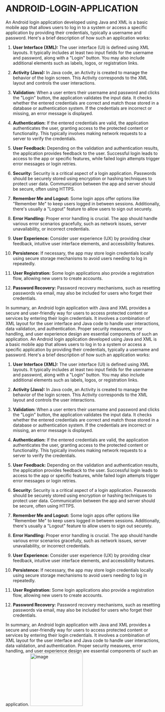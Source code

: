 # ANDROID-LOGIN-APPLICATION
An Android login application developed using Java and XML is a basic mobile app that allows users to log in to a system or access a specific application by providing their credentials, typically a username and password. Here's a brief description of how such an application works:

1. **User Interface (XML):** The user interface (UI) is defined using XML layouts. It typically includes at least two input fields for the username and password, along with a "Login" button. You may also include additional elements such as labels, logos, or registration links.

2. **Activity (Java):** In Java code, an Activity is created to manage the behavior of the login screen. This Activity corresponds to the XML layout and controls the user interactions.

3. **Validation:** When a user enters their username and password and clicks the "Login" button, the application validates the input data. It checks whether the entered credentials are correct and match those stored in a database or authentication system. If the credentials are incorrect or missing, an error message is displayed.

4. **Authentication:** If the entered credentials are valid, the application authenticates the user, granting access to the protected content or functionality. This typically involves making network requests to a server to verify the credentials.

5. **User Feedback:** Depending on the validation and authentication results, the application provides feedback to the user. Successful login leads to access to the app or specific features, while failed login attempts trigger error messages or login retries.

6. **Security:** Security is a critical aspect of a login application. Passwords should be securely stored using encryption or hashing techniques to protect user data. Communication between the app and server should be secure, often using HTTPS.

7. **Remember Me and Logout:** Some login apps offer options like "Remember Me" to keep users logged in between sessions. Additionally, there's usually a "Logout" feature to allow users to sign out securely.

8. **Error Handling:** Proper error handling is crucial. The app should handle various error scenarios gracefully, such as network issues, server unavailability, or incorrect credentials.

9. **User Experience:** Consider user experience (UX) by providing clear feedback, intuitive user interface elements, and accessibility features.

10. **Persistence:** If necessary, the app may store login credentials locally using secure storage mechanisms to avoid users needing to log in repeatedly.

11. **User Registration:** Some login applications also provide a registration flow, allowing new users to create accounts.

12. **Password Recovery:** Password recovery mechanisms, such as resetting passwords via email, may also be included for users who forget their credentials.

In summary, an Android login application with Java and XML provides a secure and user-friendly way for users to access protected content or services by entering their login credentials. It involves a combination of XML layout for the user interface and Java code to handle user interactions, data validation, and authentication. Proper security measures, error handling, and user experience design are essential components of such an application.
An Android login application developed using Java and XML is a basic mobile app that allows users to log in to a system or access a specific application by providing their credentials, typically a username and password. Here's a brief description of how such an application works:

1. **User Interface (XML):** The user interface (UI) is defined using XML layouts. It typically includes at least two input fields for the username and password, along with a "Login" button. You may also include additional elements such as labels, logos, or registration links.

2. **Activity (Java):** In Java code, an Activity is created to manage the behavior of the login screen. This Activity corresponds to the XML layout and controls the user interactions.

3. **Validation:** When a user enters their username and password and clicks the "Login" button, the application validates the input data. It checks whether the entered credentials are correct and match those stored in a database or authentication system. If the credentials are incorrect or missing, an error message is displayed.

4. **Authentication:** If the entered credentials are valid, the application authenticates the user, granting access to the protected content or functionality. This typically involves making network requests to a server to verify the credentials.

5. **User Feedback:** Depending on the validation and authentication results, the application provides feedback to the user. Successful login leads to access to the app or specific features, while failed login attempts trigger error messages or login retries.

6. **Security:** Security is a critical aspect of a login application. Passwords should be securely stored using encryption or hashing techniques to protect user data. Communication between the app and server should be secure, often using HTTPS.

7. **Remember Me and Logout:** Some login apps offer options like "Remember Me" to keep users logged in between sessions. Additionally, there's usually a "Logout" feature to allow users to sign out securely.

8. **Error Handling:** Proper error handling is crucial. The app should handle various error scenarios gracefully, such as network issues, server unavailability, or incorrect credentials.

9. **User Experience:** Consider user experience (UX) by providing clear feedback, intuitive user interface elements, and accessibility features.

10. **Persistence:** If necessary, the app may store login credentials locally using secure storage mechanisms to avoid users needing to log in repeatedly.

11. **User Registration:** Some login applications also provide a registration flow, allowing new users to create accounts.

12. **Password Recovery:** Password recovery mechanisms, such as resetting passwords via email, may also be included for users who forget their credentials.

In summary, an Android login application with Java and XML provides a secure and user-friendly way for users to access protected content or services by entering their login credentials. It involves a combination of XML layout for the user interface and Java code to handle user interactions, data validation, and authentication. Proper security measures, error handling, and user experience design are essential components of such an application.
<img width="171" alt="image" src="https://github.com/DASARI2000/ANDROID-LOGIN-APPLICATION/assets/91714803/a88d6481-84de-4bf8-84b7-61c64b61faeb">
